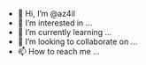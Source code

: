 - 👋 Hi, I’m @az4il
- 👀 I’m interested in ...
- 🌱 I’m currently learning ...
- 💞️ I’m looking to collaborate on ...
- 📫 How to reach me ...

<!---
az4il/az4il is a ✨ special ✨ repository because its `README.md` (this file) appears on your GitHub profile.
You can click the Preview link to take a look at your changes.
--->
